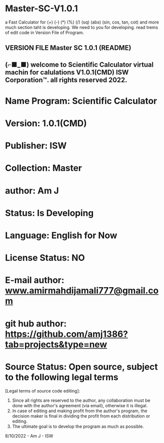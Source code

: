 # Master-SC-V1.0.1
a Fast Calculator for (+) (-) (*) (%) (/) (sq) (abs) (sin, cos, tan, cot) and more much section taht is developing. We need to you for developing. read trems of edit code in Version File of Program.


VERSION FILE Master SC 1.0.1 (README)
-------------------------------------------
(⌐■_■)
welcome to Scientific Calculator
virtual machin for calulations V1.0.1(CMD)
ISW Corporation™. all rights reserved 2022.
-------------------------------------------

# Name Program: Scientific Calculator
# Version: 1.0.1(CMD)
# Publisher: ISW
# Collection: Master
# author: Am J
# Status: Is Developing
# Language: English for Now
# License Status: NO
# E-mail author: www.amirmahdijamali777@gmail.com
# git hub author: https://github.com/amj1386?tab=projects&type=new
# Source Status: Open source, subject to the following legal terms


[Legal terms of source code editing]:
1. Since all rights are reserved to the author, any collaboration must be done with the author's agreement (via email), otherwise it is illegal.
2. In case of editing and making profit from the author's program, the decision maker is final in dividing the profit from each distribution or editing.
3. The ultimate goal is to develop the program as much as possible.



8/10/2022 - Am J - ISW





